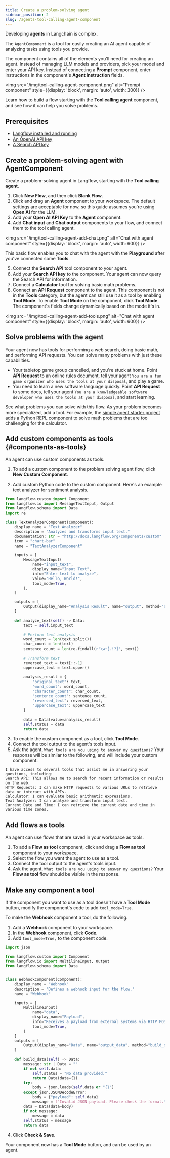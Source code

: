 ```yaml
---
title: Create a problem-solving agent
sidebar_position: 2
slug: /agents-tool-calling-agent-component
---
```


Developing **agents** in Langchain is complex.

The `AgentComponent` is a tool for easily creating an AI agent capable of analyzing tasks using tools you provide.

The component contains all of the elements you'll need for creating an agent. Instead of managing LLM models and providers, pick your model and enter your API key. Instead of connecting a **Prompt** component, enter instructions in the component's **Agent Instruction** fields.

<img src="/img/tool-calling-agent-component.png" alt="Prompt component" style={{display: 'block', margin: 'auto', width: 300}} />

Learn how to build a flow starting with the **Tool calling agent** component, and see how it can help you solve problems.

## Prerequisites

- [Langflow installed and running](/getting-started-installation)
- [An OpenAI API key](https://platform.openai.com/)
- [A Search API key](https://www.searchapi.io/)

## Create a problem-solving agent with AgentComponent

Create a problem-solving agent in Langflow, starting with the **Tool calling agent**.

1. Click **New Flow**, and then click **Blank Flow**.
2. Click and drag an **Agent** component to your workspace.
The default settings are acceptable for now, so this guide assumes you're using **Open AI** for the LLM.
3. Add your **Open AI API Key** to the **Agent** component.
4. Add **Chat input** and **Chat output** components to your flow, and connect them to the tool calling agent.

<img src="/img/tool-calling-agent-add-chat.png" alt="Chat with agent component" style={{display: 'block', margin: 'auto', width: 600}} />

This basic flow enables you to chat with the agent with the **Playground** after you've connected some **Tools**.

5. Connect the **Search API** tool component to your agent.
6. Add your **Search API key** to the component.
Your agent can now query the Search API for information.
7. Connect a **Calculator** tool for solving basic math problems.
8. Connect an **API Request** component to the agent.
This component is not in the **Tools** category, but the agent can still use it as a tool by enabling **Tool Mode**.
To enable **Tool Mode** on the component, click **Tool Mode**.
The component's fields change dynamically based on the mode it's in.

<img src="/img/tool-calling-agent-add-tools.png" alt="Chat with agent component" style={{display: 'block', margin: 'auto', width: 600}} />


## Solve problems with the agent

Your agent now has tools for performing a web search, doing basic math, and performing API requests. You can solve many problems with just these capabilities.

* Your tabletop game group cancelled, and you're stuck at home.
Point **API Request** to an online rules document, tell your agent `You are a fun game organizer who uses the tools at your disposal`, and play a game.
* You need to learn a new software language quickly.
Point **API Request** to some docs, tell your agent `You are a knowledgeable software developer who uses the tools at your disposal`, and start learning.

See what problems you can solve with this flow. As your problem becomes more specialized, add a tool. For example, the [simple agent starter project](/starter-projects-simple-agent) adds a Python REPL component to solve math problems that are too challenging for the calculator.

## Add custom components as tools {#components-as-tools}

An agent can use custom components as tools.

1. To add a custom component to the problem solving agent flow, click **New Custom Component**.

2. Add custom Python code to the custom component.
Here's an example text analyzer for sentiment analysis.

```python
from langflow.custom import Component
from langflow.io import MessageTextInput, Output
from langflow.schema import Data
import re

class TextAnalyzerComponent(Component):
    display_name = "Text Analyzer"
    description = "Analyzes and transforms input text."
    documentation: str = "http://docs.langflow.org/components/custom"
    icon = "chart-bar"
    name = "TextAnalyzerComponent"

    inputs = [
        MessageTextInput(
            name="input_text",
            display_name="Input Text",
            info="Enter text to analyze",
            value="Hello, World!",
            tool_mode=True,
        ),
    ]

    outputs = [
        Output(display_name="Analysis Result", name="output", method="analyze_text"),
    ]

    def analyze_text(self) -> Data:
        text = self.input_text
        
        # Perform text analysis
        word_count = len(text.split())
        char_count = len(text)
        sentence_count = len(re.findall(r'\w+[.!?]', text))
        
        # Transform text
        reversed_text = text[::-1]
        uppercase_text = text.upper()
        
        analysis_result = {
            "original_text": text,
            "word_count": word_count,
            "character_count": char_count,
            "sentence_count": sentence_count,
            "reversed_text": reversed_text,
            "uppercase_text": uppercase_text
        }
        
        data = Data(value=analysis_result)
        self.status = data
        return data
```

3. To enable the custom component as a tool, click **Tool Mode**.
4. Connect the tool output to the agent's tools input.
5. Ask the agent, `What tools are you using to answer my questions?`
Your response will be similar to the following, and will include your custom component.
```plain
I have access to several tools that assist me in answering your questions, including:
Search API: This allows me to search for recent information or results on the web.
HTTP Requests: I can make HTTP requests to various URLs to retrieve data or interact with APIs.
Calculator: I can evaluate basic arithmetic expressions.
Text Analyzer: I can analyze and transform input text.
Current Date and Time: I can retrieve the current date and time in various time zones.
```

## Add flows as tools

An agent can use flows that are saved in your workspace as tools.

1. To add a **Flow as tool** component, click and drag a **Flow as tool** component to your workspace.
2. Select the flow you want the agent to use as a tool.
3. Connect the tool output to the agent's tools input.
4. Ask the agent, `What tools are you using to answer my questions?`
Your **Flow as tool** flow should be visible in the response.


## Make any component a tool

If the component you want to use as a tool doesn't have a **Tool Mode** button, modify the component's code to add `tool_mode=True`.

To make the **Webhook** component a tool, do the following.

1. Add a **Webhook** component to your workspace.
2. In the **Webhook** component, click **Code**.
3. Add `tool_mode=True,` to the component code.

```python
import json

from langflow.custom import Component
from langflow.io import MultilineInput, Output
from langflow.schema import Data


class WebhookComponent(Component):
    display_name = "Webhook"
    description = "Defines a webhook input for the flow."
    name = "Webhook"

    inputs = [
        MultilineInput(
            name="data",
            display_name="Payload",
            info="Receives a payload from external systems via HTTP POST.",
            tool_mode=True,
        )
    ]
    outputs = [
        Output(display_name="Data", name="output_data", method="build_data"),
    ]

    def build_data(self) -> Data:
        message: str | Data = ""
        if not self.data:
            self.status = "No data provided."
            return Data(data={})
        try:
            body = json.loads(self.data or "{}")
        except json.JSONDecodeError:
            body = {"payload": self.data}
            message = f"Invalid JSON payload. Please check the format.\n\n{self.data}"
        data = Data(data=body)
        if not message:
            message = data
        self.status = message
        return data
```

4. Click **Check & Save**.

Your component now has a **Tool Mode** button, and can be used by an agent.